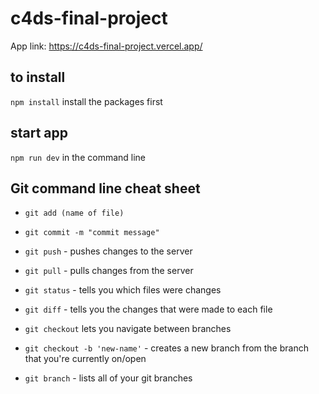 # c4ds-final-project

App link: https://c4ds-final-project.vercel.app/


## to install

`npm install` install the packages first

## start app

`npm run dev` in the command line


## Git command line cheat sheet

* `git add (name of file)`
* `git commit -m "commit message"`
* `git push` - pushes changes to the server

* `git pull` - pulls changes from the server
* `git status` - tells you which files were changes
* `git diff` - tells you the changes that were made to each file

* `git checkout` lets you navigate between branches
* `git checkout -b 'new-name'` - creates a new branch from the branch that you're currently on/open
* `git branch` - lists all of your git branches

